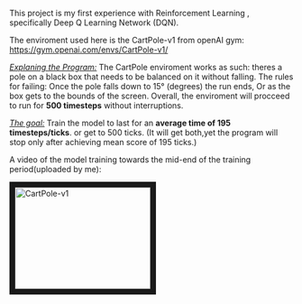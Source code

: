 
This project is my first experience with Reinforcement Learning , specifically Deep Q Learning Network (DQN).

The enviroment used here is the CartPole-v1 from openAI gym: https://gym.openai.com/envs/CartPole-v1/

<i><ins>Explaning the Program:</ins></i>
The CartPole enviroment works as such: theres a pole on a black box that needs to be balanced on it without falling.
The rules for failing: Once the pole falls down to 15° (degrees) the run ends, Or as the box gets to the bounds of the screen.
Overall, the enviroment will procceed to run for <b>500 timesteps</b> without interruptions.

<i><ins>The goal:</ins></i> Train the model to last for an <b>average time of 195 timesteps/ticks</b>. or get to 500 ticks. (It will get both,yet the program
will stop only after achieving mean score of 195 ticks.)

A video of the model training towards the mid-end of the training period(uploaded by me):

<a href="https://www.youtube.com/watch?v=d2ll4P5V14A
" target="_blank"><img src="https://i9.ytimg.com/vi/d2ll4P5V14A/mqdefault.jpg?time=1588363463382&sqp=CMD_sfUF&rs=AOn4CLC6zwwn9aztD06lW2wahVzG9fY-nw" 
alt="CartPole-v1" width="240" height="180" border="10" /></a>
